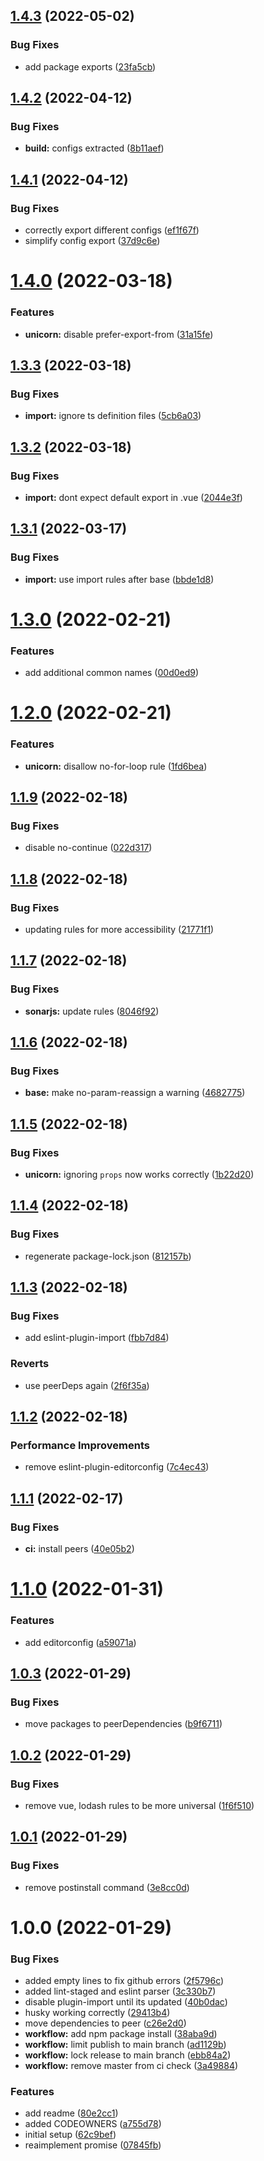 ## [1.4.3](https://github.com/demvsystems/eslint-config-liebe/compare/v1.4.2...v1.4.3) (2022-05-02)


### Bug Fixes

* add package exports ([23fa5cb](https://github.com/demvsystems/eslint-config-liebe/commit/23fa5cbc4e95b4e55d038994534e95741b83276a))

## [1.4.2](https://github.com/demvsystems/eslint-config-liebe/compare/v1.4.1...v1.4.2) (2022-04-12)


### Bug Fixes

* **build:** configs extracted ([8b11aef](https://github.com/demvsystems/eslint-config-liebe/commit/8b11aef249b33cb563f3f52d8f26bfd6900ee64c))

## [1.4.1](https://github.com/demvsystems/eslint-config-liebe/compare/v1.4.0...v1.4.1) (2022-04-12)


### Bug Fixes

* correctly export different configs ([ef1f67f](https://github.com/demvsystems/eslint-config-liebe/commit/ef1f67f651b7e81ab43fd856c42cefcd8da89b16))
* simplify config export ([37d9c6e](https://github.com/demvsystems/eslint-config-liebe/commit/37d9c6e3200861abd3ebebce920eaf83785ea1ec))

# [1.4.0](https://github.com/demvsystems/eslint-config-liebe/compare/v1.3.3...v1.4.0) (2022-03-18)


### Features

* **unicorn:** disable prefer-export-from ([31a15fe](https://github.com/demvsystems/eslint-config-liebe/commit/31a15fe95eb9a36a7d1d5b76cb7102ccd51b7dea))

## [1.3.3](https://github.com/demvsystems/eslint-config-liebe/compare/v1.3.2...v1.3.3) (2022-03-18)


### Bug Fixes

* **import:** ignore ts definition files ([5cb6a03](https://github.com/demvsystems/eslint-config-liebe/commit/5cb6a03f6df40b663d402fdd72307fc3e8bd0a65))

## [1.3.2](https://github.com/demvsystems/eslint-config-liebe/compare/v1.3.1...v1.3.2) (2022-03-18)


### Bug Fixes

* **import:** dont expect default export in .vue ([2044e3f](https://github.com/demvsystems/eslint-config-liebe/commit/2044e3fb8ec3dc44f8c76512942ef7e16d4265c6))

## [1.3.1](https://github.com/demvsystems/eslint-config-liebe/compare/v1.3.0...v1.3.1) (2022-03-17)


### Bug Fixes

* **import:** use import rules after base ([bbde1d8](https://github.com/demvsystems/eslint-config-liebe/commit/bbde1d8702f4c95579357c17df868ded4b789e94))

# [1.3.0](https://github.com/demvsystems/eslint-config-liebe/compare/v1.2.0...v1.3.0) (2022-02-21)


### Features

* add additional common names ([00d0ed9](https://github.com/demvsystems/eslint-config-liebe/commit/00d0ed9427ba1a5166703904cce5de193f1887bf))

# [1.2.0](https://github.com/demvsystems/eslint-config-liebe/compare/v1.1.9...v1.2.0) (2022-02-21)


### Features

* **unicorn:** disallow no-for-loop rule ([1fd6bea](https://github.com/demvsystems/eslint-config-liebe/commit/1fd6bea34067e0c707dd2d73063c1a8810f13c3f))

## [1.1.9](https://github.com/demvsystems/eslint-config-liebe/compare/v1.1.8...v1.1.9) (2022-02-18)


### Bug Fixes

* disable no-continue ([022d317](https://github.com/demvsystems/eslint-config-liebe/commit/022d31713ff298df2c536b06da5ef4cd1e9b4561))

## [1.1.8](https://github.com/demvsystems/eslint-config-liebe/compare/v1.1.7...v1.1.8) (2022-02-18)


### Bug Fixes

* updating rules for more accessibility ([21771f1](https://github.com/demvsystems/eslint-config-liebe/commit/21771f19785b04804ec1dd736b320e64e14d27cb))

## [1.1.7](https://github.com/demvsystems/eslint-config-liebe/compare/v1.1.6...v1.1.7) (2022-02-18)


### Bug Fixes

* **sonarjs:** update rules ([8046f92](https://github.com/demvsystems/eslint-config-liebe/commit/8046f92b21669b3656482638755ed22bb9b1d23b))

## [1.1.6](https://github.com/demvsystems/eslint-config-liebe/compare/v1.1.5...v1.1.6) (2022-02-18)


### Bug Fixes

* **base:** make no-param-reassign a warning ([4682775](https://github.com/demvsystems/eslint-config-liebe/commit/46827759609b682ed7c9cdd709fb9aa2a2bc2540))

## [1.1.5](https://github.com/demvsystems/eslint-config-liebe/compare/v1.1.4...v1.1.5) (2022-02-18)


### Bug Fixes

* **unicorn:** ignoring `props` now works correctly ([1b22d20](https://github.com/demvsystems/eslint-config-liebe/commit/1b22d200c151da5105871ba419fec72d2bedf8e6))

## [1.1.4](https://github.com/demvsystems/eslint-config-liebe/compare/v1.1.3...v1.1.4) (2022-02-18)


### Bug Fixes

* regenerate package-lock.json ([812157b](https://github.com/demvsystems/eslint-config-liebe/commit/812157b624278c8212af35030713e7f33de51f1e))

## [1.1.3](https://github.com/demvsystems/eslint-config-liebe/compare/v1.1.2...v1.1.3) (2022-02-18)


### Bug Fixes

* add eslint-plugin-import ([fbb7d84](https://github.com/demvsystems/eslint-config-liebe/commit/fbb7d845a611241ea9ad3dfc4b49917586362ea9))


### Reverts

* use peerDeps again ([2f6f35a](https://github.com/demvsystems/eslint-config-liebe/commit/2f6f35a492e007c8f584b7e653f934264736a1d8))

## [1.1.2](https://github.com/demvsystems/eslint-config-liebe/compare/v1.1.1...v1.1.2) (2022-02-18)


### Performance Improvements

* remove eslint-plugin-editorconfig ([7c4ec43](https://github.com/demvsystems/eslint-config-liebe/commit/7c4ec4301f4e7ed7ca9a836953113110c750cbdf))

## [1.1.1](https://github.com/demvsystems/eslint-config-liebe/compare/v1.1.0...v1.1.1) (2022-02-17)


### Bug Fixes

* **ci:** install peers ([40e05b2](https://github.com/demvsystems/eslint-config-liebe/commit/40e05b2b6506044786c287b9369373bf13bac7e7))

# [1.1.0](https://github.com/demvsystems/eslint-config-liebe/compare/v1.0.3...v1.1.0) (2022-01-31)


### Features

* add editorconfig ([a59071a](https://github.com/demvsystems/eslint-config-liebe/commit/a59071ac09238fb7dfc66db29546e3e50464e515))

## [1.0.3](https://github.com/demvsystems/eslint-config-liebe/compare/v1.0.2...v1.0.3) (2022-01-29)


### Bug Fixes

* move packages to peerDependencies ([b9f6711](https://github.com/demvsystems/eslint-config-liebe/commit/b9f6711c574d1bfc06f76eb9fe63ffc900d91af3))

## [1.0.2](https://github.com/demvsystems/eslint-config-liebe/compare/v1.0.1...v1.0.2) (2022-01-29)


### Bug Fixes

* remove vue, lodash rules to be more universal ([1f6f510](https://github.com/demvsystems/eslint-config-liebe/commit/1f6f51007af7d049b13dabf8bd07175386e5bba0))

## [1.0.1](https://github.com/demvsystems/eslint-config-liebe/compare/v1.0.0...v1.0.1) (2022-01-29)


### Bug Fixes

* remove postinstall command ([3e8cc0d](https://github.com/demvsystems/eslint-config-liebe/commit/3e8cc0de17da70a0e9eaa762a17772e7c841ecc7))

# 1.0.0 (2022-01-29)


### Bug Fixes

* added empty lines to fix github errors ([2f5796c](https://github.com/demvsystems/eslint-config-liebe/commit/2f5796c9b263b95a5d1c63a58efaaf01c41c9090))
* added lint-staged and eslint parser ([3c330b7](https://github.com/demvsystems/eslint-config-liebe/commit/3c330b776c0d701b3fa8fa6cf65a394cc93707fc))
* disable plugin-import until its updated ([40b0dac](https://github.com/demvsystems/eslint-config-liebe/commit/40b0dac323f315048900f07b68bf737b0d8ffd7e))
* husky working correctly ([29413b4](https://github.com/demvsystems/eslint-config-liebe/commit/29413b4e952c5109da95f439081dedd5a9ad4da0))
* move dependencies to peer ([c26e2d0](https://github.com/demvsystems/eslint-config-liebe/commit/c26e2d093a65559dab821af25fccf7b5f5dd2c04))
* **workflow:** add npm package install ([38aba9d](https://github.com/demvsystems/eslint-config-liebe/commit/38aba9d0f1abef1e0fb976b608c15973bd51074b))
* **workflow:** limit publish to main branch ([ad1129b](https://github.com/demvsystems/eslint-config-liebe/commit/ad1129b077efa4319c2ef6114b0cca2bcab3cb39))
* **workflow:** lock release to main branch ([ebb84a2](https://github.com/demvsystems/eslint-config-liebe/commit/ebb84a24ef9a96d3b4fb6aeadb8a1a6de94c1080))
* **workflow:** remove master from ci check ([3a49884](https://github.com/demvsystems/eslint-config-liebe/commit/3a49884305dc062678fa5973363e9e00c9bca561))


### Features

* add readme ([80e2cc1](https://github.com/demvsystems/eslint-config-liebe/commit/80e2cc1bc60b10dcebd2a26ac1e6d2601fd0d0b9))
* added CODEOWNERS ([a755d78](https://github.com/demvsystems/eslint-config-liebe/commit/a755d78ed32a84e29fd78c8496801b0ac619dd8e))
* initial setup ([62c9bef](https://github.com/demvsystems/eslint-config-liebe/commit/62c9bef291480f810a76c8c441e054882ba9f7b6))
* reaimplement promise ([07845fb](https://github.com/demvsystems/eslint-config-liebe/commit/07845fb6f43c06b66d9d608ad1635831155bb79d))
